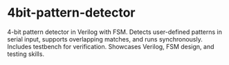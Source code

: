 # 4bit-pattern-detector
4-bit pattern detector in Verilog with FSM. Detects user-defined patterns in serial input, supports overlapping matches, and runs synchronously. Includes testbench for verification. Showcases Verilog, FSM design, and testing skills.
